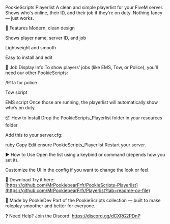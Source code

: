 PookieScripts Playerlist
A clean and simple playerlist for your FiveM server. Shows who's online, their ID, and their job if they're on duty. Nothing fancy — just works.

🔧 Features
Modern, clean design

Shows player name, server ID, and job

Lightweight and smooth

Easy to install and edit

🧰 Job Display Info
To show players’ jobs (like EMS, Tow, or Police), you’ll need our other PookieScripts:

/911a for police

Tow script

EMS script
Once those are running, the playerlist will automatically show who’s on duty.

📦 How to Install
Drop the PookieScripts_Playerlist folder in your resources folder.

Add this to your server.cfg:

ruby
Copy
Edit
ensure PookieScripts_Playerlist
Restart your server.

▶️ How to Use
Open the list using a keybind or command (depends how you set it).

Customize the UI in the config if you want to change the look or feel.

🔗 Download
Try it here:
[https://github.com/MrPookiebearFrfr/PookieScripts-Playerlist](https://github.com/MrPookiebearFrfr/Playerlist?tab=readme-ov-file)

🧠 Made by PookieDev
Part of the PookieScripts collection — built to make roleplay smoother and better for everyone.

❓ Need Help?
Join the Discord:
https://discord.gg/dCXRG2PDnP

